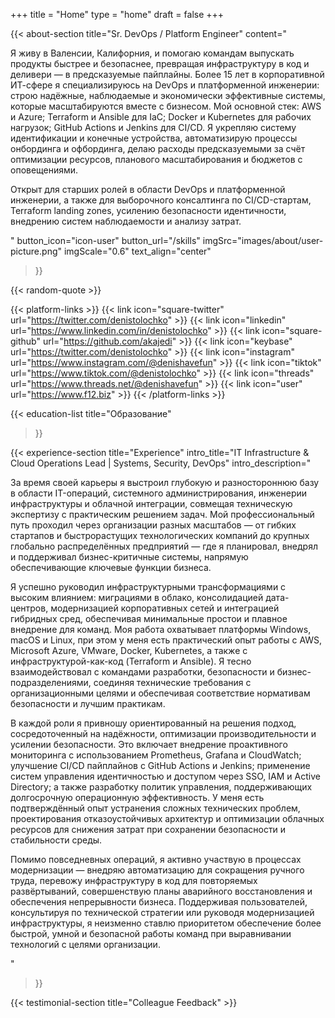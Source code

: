+++
title =  "Home"
type = "home"
draft = false
+++



{{< about-section
    title="Sr. DevOps / Platform Engineer"
    content="<p>Я живу в Валенсии, Калифорния, и помогаю командам выпускать продукты быстрее и безопаснее, превращая инфраструктуру в код и деливери — в предсказуемые пайплайны. Более 15 лет в корпоративной ИТ-сфере я специализируюсь на DevOps и платформенной инженерии: строю надёжные, наблюдаемые и экономически эффективные системы, которые масштабируются вместе с бизнесом. Мой основной стек: AWS и Azure; Terraform и Ansible для IaC; Docker и Kubernetes для рабочих нагрузок; GitHub Actions и Jenkins для CI/CD. Я укрепляю систему идентификации и конечные устройства, автоматизирую процессы онбординга и офбординга, делаю расходы предсказуемыми за счёт оптимизации ресурсов, планового масштабирования и бюджетов с оповещениями.</p><p>Открыт для старших ролей в области DevOps и платформенной инженерии, а также для выборочного консалтинга по CI/CD-стартам, Terraform landing zones, усилению безопасности идентичности, внедрению систем наблюдаемости и анализу затрат.</p>"
    button_icon="icon-user"
    button_url="/skills"
    imgSrc="images/about/user-picture.png"
    imgScale="0.6"
    text_align="center"
 >}}

{{< random-quote >}}


{{< platform-links >}} 
  {{< link icon="square-twitter" url="https://twitter.com/denistolochko" >}} 
  {{< link icon="linkedin" url="https://www.linkedin.com/in/denistolochko" >}} 
  {{< link icon="square-github" url="https://github.com/akajedi" >}} 
  {{< link icon="keybase" url="https://twitter.com/denistolochko" >}} 
  {{< link icon="instagram" url="https://www.instagram.com/@denishavefun" >}} 
  {{< link icon="tiktok" url="https://www.tiktok.com/@denistolochko" >}} 
  {{< link icon="threads" url="https://www.threads.net/@denishavefun" >}} 
  {{< link icon="user" url="https://www.f12.biz" >}} 
{{< /platform-links >}}

{{< education-list
    title="Образование" 
>}}

{{< experience-section
    title="Experience"
    intro_title="IT Infrastructure & Cloud Operations Lead | Systems, Security, DevOps"
    intro_description="<p>За время своей карьеры я выстроил глубокую и разностороннюю базу в области IT-операций, системного администрирования, инженерии инфраструктуры и облачной интеграции, совмещая техническую экспертизу с практическим решением задач. Мой профессиональный путь проходил через организации разных масштабов — от гибких стартапов и быстрорастущих технологических компаний до крупных глобально распределённых предприятий — где я планировал, внедрял и поддерживал бизнес-критичные системы, напрямую обеспечивающие ключевые функции бизнеса.</p><p>Я успешно руководил инфраструктурными трансформациями с высоким влиянием: миграциями в облако, консолидацией дата-центров, модернизацией корпоративных сетей и интеграцией гибридных сред, обеспечивая минимальные простои и плавное внедрение для команд. Моя работа охватывает платформы Windows, macOS и Linux, при этом у меня есть практический опыт работы с AWS, Microsoft Azure, VMware, Docker, Kubernetes, а также с инфраструктурой-как-код (Terraform и Ansible). Я тесно взаимодействовал с командами разработки, безопасности и бизнес-подразделениями, соединяя технические требования с организационными целями и обеспечивая соответствие нормативам безопасности и лучшим практикам.</p><p>В каждой роли я привношу ориентированный на решения подход, сосредоточенный на надёжности, оптимизации производительности и усилении безопасности. Это включает внедрение проактивного мониторинга с использованием Prometheus, Grafana и CloudWatch; улучшение CI/CD пайплайнов с GitHub Actions и Jenkins; применение систем управления идентичностью и доступом через SSO, IAM и Active Directory; а также разработку политик управления, поддерживающих долгосрочную операционную эффективность. У меня есть подтверждённый опыт устранения сложных технических проблем, проектирования отказоустойчивых архитектур и оптимизации облачных ресурсов для снижения затрат при сохранении безопасности и стабильности среды.</p><p>Помимо повседневных операций, я активно участвую в процессах модернизации — внедряю автоматизацию для сокращения ручного труда, перевожу инфраструктуру в код для повторяемых развёртываний, совершенствую планы аварийного восстановления и обеспечения непрерывности бизнеса. Поддерживая пользователей, консультируя по технической стратегии или руководя модернизацией инфраструктуры, я неизменно ставлю приоритетом обеспечение более быстрой, умной и безопасной работы команд при выравнивании технологий с целями организации.</p>"
>}}


{{< testimonial-section
    title="Colleague Feedback" >}}